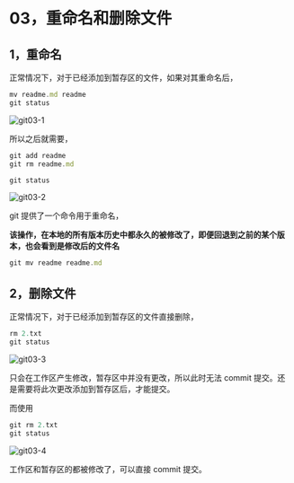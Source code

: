 # 03，重命名和删除文件

## 1，重命名

正常情况下，对于已经添加到暂存区的文件，如果对其重命名后，

``` js
mv readme.md readme
git status
```
![git03-1](https://crane0.oss-cn-beijing.aliyuncs.com/blogMarkdown/gitgit03-1.png)

所以之后就需要，

``` js
git add readme
git rm readme.md

git status
```
![git03-2](https://crane0.oss-cn-beijing.aliyuncs.com/blogMarkdown/gitgit03-2.png)


git 提供了一个命令用于重命名，

**该操作，在本地的所有版本历史中都永久的被修改了，即便回退到之前的某个版本，也会看到是修改后的文件名**

``` js
git mv readme readme.md
```

## 2，删除文件

正常情况下，对于已经添加到暂存区的文件直接删除，
``` js
rm 2.txt
git status
```
![git03-3](https://crane0.oss-cn-beijing.aliyuncs.com/blogMarkdown/gitgit03-3.png)

只会在工作区产生修改，暂存区中并没有更改，所以此时无法 commit 提交。还是需要将此次更改添加到暂存区后，才能提交。

而使用
``` js
git rm 2.txt
git status
```

![git03-4](https://crane0.oss-cn-beijing.aliyuncs.com/blogMarkdown/gitgit03-4.png)

工作区和暂存区的都被修改了，可以直接 commit 提交。